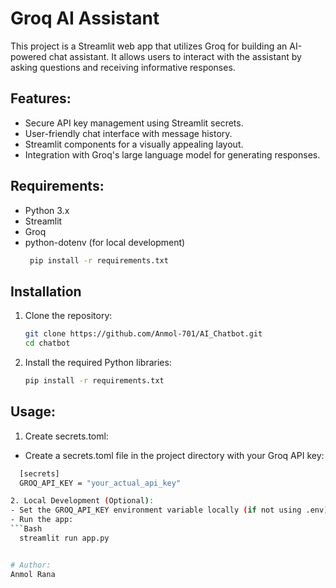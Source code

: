 # Groq AI Assistant
This project is a Streamlit web app that utilizes Groq for building an AI-powered chat assistant. It allows users to interact with the assistant by asking questions and receiving informative responses.

## Features:
  - Secure API key management using Streamlit secrets.
  - User-friendly chat interface with message history.
  - Streamlit components for a visually appealing layout.
  - Integration with Groq's large language model for generating responses.
    
## Requirements: 
  - Python 3.x
  - Streamlit 
  - Groq 
  - python-dotenv (for local development)
    ```bash
     pip install -r requirements.txt

## Installation

1. Clone the repository:
      ```bash
     git clone https://github.com/Anmol-701/AI_Chatbot.git
     cd chatbot
2. Install the required Python libraries:
    ```bash
    pip install -r requirements.txt


## Usage:

1. Create secrets.toml:
  - Create a secrets.toml file in the project directory with your Groq API key:
  ```Bash Ini, TOML
    [secrets]
    GROQ_API_KEY = "your_actual_api_key" 

2. Local Development (Optional):
  - Set the GROQ_API_KEY environment variable locally (if not using .env).
  - Run the app:
  ```Bash
    streamlit run app.py


# Author:
Anmol Rana